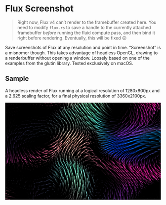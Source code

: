 # Flux Screenshot

> Right now, Flux v4 can’t render to the framebuffer created here. You need to modify `flux.rs` to save a handle to the currently attached framebuffer *before* running the fluid compute pass, and then bind it right before rendering. Eventually, this will be fixed 🙃

Save screenshots of Flux at any resolution and point in time. “Screenshot” is a misnomer though. This takes advantage of headless OpenGL, drawing to a renderbuffer without opening a window. Loosely based on one of the examples from the glutin library. Tested exclusively on macOS.

## Sample

A headless render of Flux running at a logical resolution of 1280x800px and a 2.625 scaling factor, for a final physical resolution of 3360x2100px.

![A render of Flux](samples/flux-at-1280-800-logical.webp)

